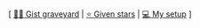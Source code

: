 <!--
[![I love coffee](https://raw.githubusercontent.com/Staubgeborener/Staubgeborener/master/coffee.gif)](https://gist.github.com/Staubgeborener/
)
-->
[ [:man_technologist: Gist graveyard](https://gist.github.com/Staubgeborener/) | [:star: Given stars](https://github.com/Staubgeborener/stars/) | [:computer: My setup](https://ghostbin.co/paste/73yr) ]
<!--
:coffee: :mag_right: :computer: :wrench:

**Staubgeborener/Staubgeborener** is a ✨ _special_ ✨ repository because its `README.md` (this file) appears on your GitHub profile.

Here are some ideas to get you started:

- 🔭 I’m currently working on ...
- 🌱 I’m currently learning ...
- 👯 I’m looking to collaborate on ...
- 🤔 I’m looking for help with ...
- 💬 Ask me about ...
- 📫 How to reach me: ...
- 😄 Pronouns: ...
- ⚡ Fun fact: ...
-->
